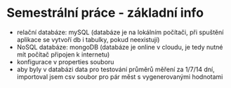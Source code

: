 # Semestrální práce - základní info

- relační databáze: mySQL (databáze je na lokálním počítači, při spuštění aplikace se vytvoří db i tabulky, pokud neexistují)
- NoSQL databáze: mongoDB (databáze je online v cloudu, je tedy nutné mít počítač připojen k internetu)
- konfigurace v properties souboru
- aby byly v databázi data pro testování průměrů měření za 1/7/14 dní, importoval jsem csv soubor pro pár měst s vygenerovanými hodnotami

